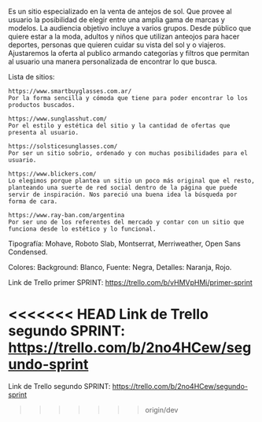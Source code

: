 Es un sitio especializado en la venta de antejos de sol. Que provee al usuario la posibilidad de elegir entre una amplia gama de marcas y modelos.
La audiencia objetivo incluye a varios grupos. Desde público que quiere estar a la moda, adultos y niños que utilizan anteojos para hacer deportes, personas que quieren cuidar su vista del sol y o viajeros.
Ajustaremos la oferta al publico armando categorías y filtros que permitan al usuario una manera personalizada de encontrar lo que busca.

Lista de sitios:

    https://www.smartbuyglasses.com.ar/
    Por la forma sencilla y cómoda que tiene para poder encontrar lo los productos buscados.

    https://www.sunglasshut.com/
    Por el estilo y estética del sitio y la cantidad de ofertas que presenta al usuario.

    https://solsticesunglasses.com/
    Por ser un sitio sobrio, ordenado y con muchas posibilidades para el usuario.

    https://www.blickers.com/
    Lo elegimos porque plantea un sitio un poco más original que el resto, planteando una suerte de red social dentro de la página que puede servir de inspiración. Nos pareció una buena idea la búsqueda por forma de cara.

    https://www.ray-ban.com/argentina
    Por ser uno de los referentes del mercado y contar con un sitio que funciona desde lo estético y lo funcional.

Tipografía: Mohave, Roboto Slab, Montserrat, Merriweather, Open Sans Condensed.

Colores: Background: Blanco, Fuente: Negra, Detalles: Naranja, Rojo.

Link de Trello primer SPRINT: https://trello.com/b/vHMVpHMi/primer-sprint

<<<<<<< HEAD
Link de Trello segundo SPRINT: https://trello.com/b/2no4HCew/segundo-sprint
=======
Link de Trello segundo SPRINT: https://trello.com/b/2no4HCew/segundo-sprint
>>>>>>> origin/dev
